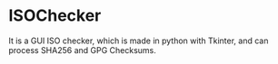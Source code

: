# ISOChecker
It is a GUI ISO checker, which is made in python with Tkinter, and can process SHA256 and GPG Checksums.

